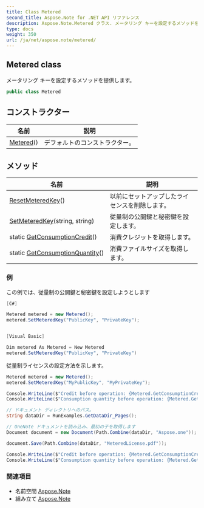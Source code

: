```yaml
---
title: Class Metered
second_title: Aspose.Note for .NET API リファレンス
description: Aspose.Note.Metered クラス. メータリング キーを設定するメソッドを提供します
type: docs
weight: 350
url: /ja/net/aspose.note/metered/
---
```

## Metered class

メータリング キーを設定するメソッドを提供します。

```csharp
public class Metered
```

## コンストラクター

| 名前 | 説明 |
| --- | --- |
| [Metered](metered/)() | デフォルトのコンストラクター。 |

## メソッド

| 名前 | 説明 |
| --- | --- |
| [ResetMeteredKey](../../aspose.note/metered/resetmeteredkey/)() | 以前にセットアップしたライセンスを削除します。 |
| [SetMeteredKey](../../aspose.note/metered/setmeteredkey/)(string, string) | 従量制の公開鍵と秘密鍵を設定します。 |
| static [GetConsumptionCredit](../../aspose.note/metered/getconsumptioncredit/)() | 消費クレジットを取得します。 |
| static [GetConsumptionQuantity](../../aspose.note/metered/getconsumptionquantity/)() | 消費ファイルサイズを取得します。 |

### 例

この例では、従量制の公開鍵と秘密鍵を設定しようとします

```csharp
[C#]

Metered metered = new Metered();
metered.SetMeteredKey("PublicKey", "PrivateKey");


[Visual Basic]

Dim metered As Metered = New Metered
metered.SetMeteredKey("PublicKey", "PrivateKey")
```

従量制ライセンスの設定方法を示します。

```csharp
Metered metered = new Metered();
metered.SetMeteredKey("MyPublicKey", "MyPrivateKey");

Console.WriteLine($"Credit before operation: {Metered.GetConsumptionCredit():F2}");
Console.WriteLine($"Consumption quantity before operation: {Metered.GetConsumptionQuantity():F2}");

// ドキュメント ディレクトリへのパス。
string dataDir = RunExamples.GetDataDir_Pages();

// OneNote ドキュメントを読み込み、最初の子を取得します           
Document document = new Document(Path.Combine(dataDir, "Aspose.one"));

document.Save(Path.Combine(dataDir, "MeteredLicense.pdf"));

Console.WriteLine($"Credit before operation: {Metered.GetConsumptionCredit():F2}");
Console.WriteLine($"Consumption quantity before operation: {Metered.GetConsumptionQuantity():F2}");
```

### 関連項目

* 名前空間 [Aspose.Note](../../aspose.note/)
* 組み立て [Aspose.Note](../../)


